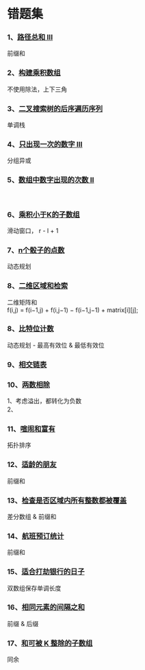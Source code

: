 # 错题集

### 1、[路径总和 III](./arithmetic/src/main/java/com/kevin/arithmetic/leetcode/Num437.java) 
前缀和 <br/>
   
### 2、[构建乘积数组](./arithmetic/src/main/java/com/kevin/arithmetic/leetcode/Offer66.java)
不使用除法，上下三角 <br/>

### 3、[二叉搜索树的后序遍历序列](./arithmetic/src/main/java/com/kevin/arithmetic/leetcode/Offer33.java)
单调栈 <br/>

### 4、[只出现一次的数字 III](./arithmetic/src/main/java/com/kevin/arithmetic/leetcode/Num260.java)
分组异或 <br/>

### 5、[数组中数字出现的次数 II](./arithmetic/src/main/java/com/kevin/arithmetic/leetcode/Num137.java)
<br/>

### 6、[乘积小于K的子数组](./arithmetic/src/main/java/com/kevin/arithmetic/leetcode/Num713.java)
滑动窗口， r - l + 1 <br/>

### 7、[n个骰子的点数](./arithmetic/src/main/java/com/kevin/arithmetic/leetcode/Offer60.java)
动态规划 <br/>

### 8、[二维区域和检索](./arithmetic/src/main/java/com/kevin/arithmetic/leetcode/Num304.java)
二维矩阵和 <br/>
f(i,j) = f(i−1,j) + f(i,j−1) − f(i−1,j−1) + matrix[i][j]; <br/>

### 8、[比特位计数](./arithmetic/src/main/java/com/kevin/arithmetic/leetcode/Num338.java)
动态规划 - 最高有效位 & 最低有效位 <br/>

### 9、[相交链表](./arithmetic/src/main/java/com/kevin/arithmetic/leetcode/Num160AndOffer52.java)

### 10、[两数相除](./arithmetic/src/main/java/com/kevin/arithmetic/leetcode/Num29.java)
1、考虑溢出，都转化为负数 <br/>
2、

### 11、[喧闹和富有](./arithmetic/src/main/java/com/kevin/arithmetic/leetcode/Num851.java)
拓扑排序 </br>

### 12、[适龄的朋友](./arithmetic/src/main/java/com/kevin/arithmetic/leetcode/Num825.java)
前缀和 </br>

### 13、[检查是否区域内所有整数都被覆盖](./arithmetic/src/main/java/com/kevin/arithmetic/leetcode/Num1893.java)
差分数组 & 前缀和 </br>

### 14、[航班预订统计](./arithmetic/src/main/java/com/kevin/arithmetic/leetcode/Num1109.java)
前缀和 </br>

### 15、[适合打劫银行的日子](./arithmetic/src/main/java/com/kevin/arithmetic/leetcode/Num2100.java)
双数组保存单调长度 </br>

### 16、[相同元素的间隔之和](./arithmetic/src/main/java/com/kevin/arithmetic/leetcode/Num2121.java)
前缀 & 后缀 </br>

### 17、[和可被 K 整除的子数组](./arithmetic/src/main/java/com/kevin/arithmetic/leetcode/Num974.java)
同余 </br>